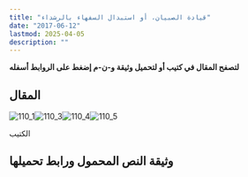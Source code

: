 ```yaml
---
title: "قيادة الصبيان، أو استبدال السفهاء بالرشداء"
date: "2017-06-12"
lastmod: 2025-04-05
description: ""
---
```

**لتصفح المقال في كتيب أو لتحميل وثيقة و-ن-م إضغط على الروابط أسفله**

## المقال

![110_1](https://abouyaarebmarzouki.wordpress.com/wp-content/uploads/2017/06/110_113.png?w=648)![110_3](https://abouyaarebmarzouki.wordpress.com/wp-content/uploads/2017/06/110_313.png?w=648)![110_4](https://abouyaarebmarzouki.wordpress.com/wp-content/uploads/2017/06/110_413.png?w=648)![110_5](https://abouyaarebmarzouki.wordpress.com/wp-content/uploads/2017/06/110_513.png?w=648)

الكتيب

## وثيقة النص المحمول ورابط تحميلها

###
